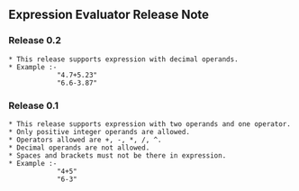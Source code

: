 ## Expression Evaluator Release Note


### Release 0.2
    * This release supports expression with decimal operands.
    * Example :-
                "4.7+5.23"
                "6.6-3.87"


### Release 0.1
    * This release supports expression with two operands and one operator.
    * Only positive integer operands are allowed.
    * Operators allowed are +, -, *, /, ^.
    * Decimal operands are not allowed.
    * Spaces and brackets must not be there in expression.
    * Example :-
                "4+5"
                "6-3"